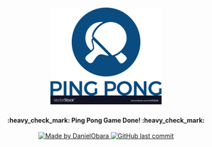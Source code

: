 <h1 align="center">
    <img alt="NextLevelWeek" title="#NextLevelWeek" src="assets/ping-pong-logo.png" width="250px" />
</h1>

<h4 align="center"> 
	:heavy_check_mark: Ping Pong Game Done! :heavy_check_mark:
</h4>

<p align="center">	
<a href="https://www.linkedin.com/in/jo%C3%A3o-pedro-cordeiro-a2b97319a/">
    <img alt="Made by DanielObara" src="https://img.shields.io/badge/made%20by-JoãoPedroCordeiro-%2304D361">
 </a>
 <a href="https://github.com/5626pedro/nlw-0.1/commits/master">
    <img alt="GitHub last commit" src="https://img.shields.io/github/last-commit/5626pedro/nlw-0.1">
 </a>
</p>


